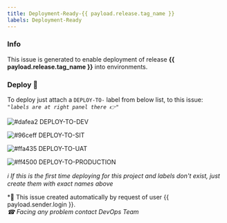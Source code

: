 ```yaml
---
title: Deployment-Ready-{{ payload.release.tag_name }}
labels: Deployment-Ready
---
```


### Info

This issue is generated to enable deployment of release **{{ payload.release.tag_name }}** into environments.

### Deploy 🚀 

To deploy just attach a `DEPLOY-TO-` label from below list, to this issue: &nbsp;&nbsp;&nbsp;&nbsp;&nbsp;&nbsp;&nbsp;&nbsp;&nbsp;&nbsp;&nbsp;&nbsp;  *`"labels are at right panel there 👉"`*

![#dafea2](https://via.placeholder.com/15/dafea2/000000?text=+) DEPLOY-TO-DEV

![#96ceff](https://via.placeholder.com/15/96ceff/000000?text=+) DEPLOY-TO-SIT

![#ffa435](https://via.placeholder.com/15/ffa435/000000?text=+) DEPLOY-TO-UAT

![#ff4500](https://via.placeholder.com/15/ff4500/000000?text=+) DEPLOY-TO-PRODUCTION


*ℹ If this is the first time deploying for this project and labels don't exist, just create them with exact names above*

*🤖 This issue created automatically by request of user {{ payload.sender.login }}.<br>
*☎ Facing any problem contact DevOps Team* 
